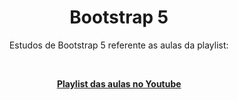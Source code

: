 <h1 align="center"> Bootstrap 5 </h1>

<p align="center"> Estudos de Bootstrap 5 referente as aulas da playlist:</p> 

<br>

<p align="center"><a href="https://youtube.com/playlist?list=PLjS7DS1TxzJIkIgR8AR6Lu0deOOs0AQuv" target="_blank"><strong>Playlist das aulas no Youtube<strong></a></p>